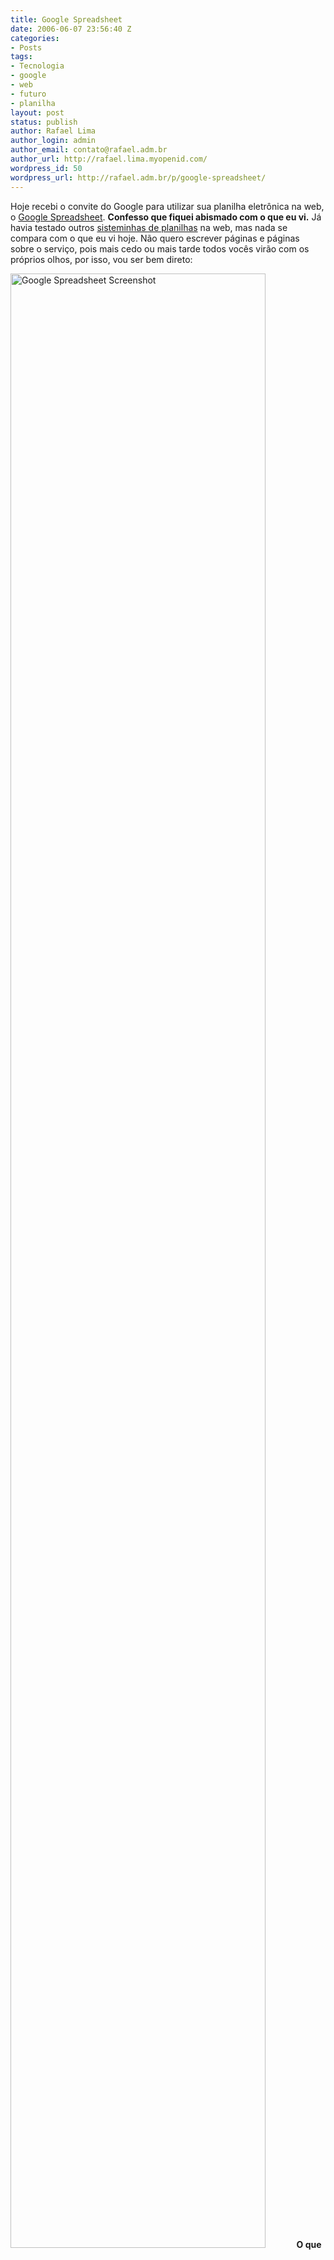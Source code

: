 ```yaml
---
title: Google Spreadsheet
date: 2006-06-07 23:56:40 Z
categories:
- Posts
tags:
- Tecnologia
- google
- web
- futuro
- planilha
layout: post
status: publish
author: Rafael Lima
author_login: admin
author_email: contato@rafael.adm.br
author_url: http://rafael.lima.myopenid.com/
wordpress_id: 50
wordpress_url: http://rafael.adm.br/p/google-spreadsheet/
---
```


Hoje recebi o convite do Google para utilizar sua planilha eletr&ocirc;nica na web, o <a title="Visitar o Google Spreadsheet (nova janela)" target="_blank" href="http://spreadsheets.google.com">Google Spreadsheet</a>. <strong>Confesso que fiquei abismado com o que eu vi.</strong> J&aacute; havia testado outros <a title="Googling (nova janela)" target="_blank" href="http://www.google.com.br/search?hs=GRm&hl=pt-BR&client=firefox-a&rls=org.mozilla%3Aen-US%3Aofficial&q=spreadsheet+web&btnG=Pesquisar&meta=">sisteminhas de planilhas</a> na web, mas nada se compara com o que eu vi hoje. N&atilde;o quero escrever p&aacute;ginas e p&aacute;ginas sobre o servi&ccedil;o, pois mais cedo ou mais tarde todos voc&ecirc;s vir&atilde;o com os pr&oacute;prios olhos, por isso, vou ser bem direto:

<a target="_blank" href="http://rafael.adm.br/wp-content/uploads/2006/06/google_spreadsheet.png"><img width="90%" height="90%" border="0" alt="Google Spreadsheet Screenshot" id="image51" src="http://rafael.adm.br/wp-content/uploads/2006/06/google_spreadsheet.png" /></a>
<strong>O que me impressionou:</strong>
<ul>
	<li>Possui 80% dos recursos realmente utilizados no dia a dia.</li>
	<li>Aceitou um arquivo com mais de 200kb, mais de 10 planilhas e uma bordoada de f&oacute;rmulas (foi com ele que prossegui os testes).</li>
	<li>Possui interface completa com muitas op&ccedil;&otilde;es de formata&ccedil;&atilde;o.</li>
	<li>Aceita praticamente todas (sen&atilde;o todas) as f&oacute;rmulas que existe no MS Excel.</li>
	<li>Exporta em XLS, CSV e HTML.</li>
	<li>Guarda seus arquivos on-line para posterior utiliza&ccedil;&atilde;o.</li>
	<li>Salva automaticamente os arquivos de tempos em tempos.</li>
	<li>Possui undo e redo.</li>
	<li>Permite compartilhamento (surpreendente, merece um destaque).</li>
</ul>
<strong>O compartilhamento</strong>

Voc&ecirc; pode compartilhar o arquivo aberto em modo de somente leitura ou grava&ccedil;&atilde;o com outros usu&aacute;rios, ele chama de "Convidar para editar" e "Convidar para visualizar". Quando voc&ecirc; digita o e-mail de algu&eacute;m, ele envia um convite com um link.

Quando a pessoa clica no link, aparece na sua tela que existe 1 pessoa on-line editando/visualizando o arquivo. Voc&ecirc; ent&atilde;o pode entrar em chat com a pessoa.

<strong>O mais interessante &eacute; que no momento que uma das pessoas on-line edita uma c&eacute;lula na planilha, ela &eacute; automaticamente atualizada na tela dos outros!</strong>

Falando assim, parece um neg&oacute;cio normal, mas j&aacute; parou pra pensar? A edi&ccedil;&atilde;o de arquivos de forma colaborativa realmente funcionando, &eacute; muito interessante. Eu juro que n&atilde;o esperava ver isso funcionando de verdade t&atilde;o cedo!
<strong>O que ainda falta melhorar:</strong>
<ul>
	<li>N&atilde;o reconheceu os caracteres de acento do arquivo importado.</li>
	<li>Quando um dos editores preenche uma c&eacute;lula  com caracteres acentuados, o outro n&atilde;o consegue visualizar os acentos.</li>
	<li>Bastante lento, para quem est&aacute; acostumado com o tempo de resposta do excel, trabalhar durante 30 minutos na planilha se torna sacal.</li>
	<li>Deixa o navegador lento, testei com o Firefox 1.5 e ele demorou para passar para outras abas e voltar.</li>
</ul>
J&aacute; enviei um feedback sobre a quest&atilde;o dos caracteres, vamos ver em quanto tempo eles respondem...
Bem, de maneira geral gostei muito e vem confirmar uma id&eacute;ia pessoal de que realmente tudo vai pra web. Assim como o <a title="Pixoh (nova janela)" target="_blank" href="http://pixoh.com/">Pixoh</a>, que &eacute; um bom come&ccedil;o, eu acredito que at&eacute; mesmo su&iacute;tes gr&aacute;ficas como o Corel Draw e Autocad ser&atilde;o rodados diretamente da web um dia.

&Eacute; esperar para ver!

